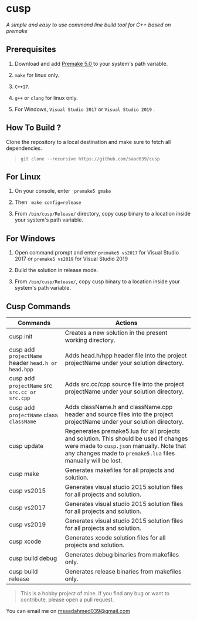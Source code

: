 # cusp

_A simple and easy to use command line build tool for C++ based on premake_

  

## Prerequisites

  

1. Download and add [ Premake 5.0 ](https://premake.github.io/) to your system's path variable.

2. ```make``` for linux only.
3. ```C++17```.
4. ```g++``` or ```clang``` for linux only.
5. For Windows, ```Visual Studio 2017``` or ```Visual Studio 2019``` .

  

## How To Build ?

  

Clone the repository to a local destination and make sure to fetch all dependencies.

> ```git clone --recursive https://github.com/saad039/cusp```

  
  

## For Linux

  

1.  On your console, enter ``` premake5 gmake```

2. Then ``` make config=release```

3. From ```/bin/cusp/Release/``` directory, copy cusp binary to a location inside your system's path variable.

  

## For Windows

  

1. Open command prompt and enter ```premake5 vs2017``` for Visual Studio 2017 or ```premake5 vs2019``` for Visual Studio 2019

2. Build the solution in release mode.

3. From ```/bin/cusp/Release/```, copy cusp binary to a location inside your system's path variable.


## Cusp Commands

| Commands | Actions |
|---|---|
| cusp init | Creates a new solution in the present working directory. |
| cusp add ```projectName``` header ```head.h or head.hpp``` | Adds head.h/hpp header file into the project projectName under your solution directory. |
| cusp add ```projectName``` src ```src.cc or src.cpp``` | Adds src.cc/cpp source file into the project projectName under your solution directory. |
| cusp add ```projectName``` class ```className``` | Adds className.h and className.cpp header and source files into the project projectName under your solution directory. |
|cusp update | Regenerates premake5.lua for all projects and solution. This should be used if changes were made to ```cusp.json``` manually. Note that any changes made to ```premake5.lua``` files manually will be lost. |
|cusp make | Generates makefiles for all projects and solution. |
|cusp vs2015|Generates visual studio 2015 solution files for all projects and solution. |
|cusp vs2017|Generates visual studio 2015 solution files for all projects and solution. |
|cusp vs2019|Generates visual studio 2015 solution files for all projects and solution. |
|cusp xcode|Generates xcode solution files for all projects and solution. |
|cusp build debug |Generates debug binaries from makefiles only.|
|cusp build release |Generates release binaries from makefiles only.|


> This is a hobby project of mine. If you find any bug  or want to contribute, please open a pull request.

You can email me on msaadahmed039@gmail.com

